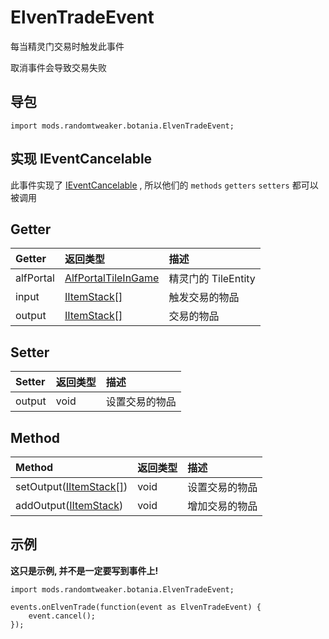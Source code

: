 # ElvenTradeEvent

每当精灵门交易时触发此事件

取消事件会导致交易失败

## 导包

```zenscript
import mods.randomtweaker.botania.ElvenTradeEvent;
```

## 实现 IEventCancelable

此事件实现了 [IEventCancelable](https://docs.blamejared.com/1.12/en/Vanilla/Events/Events/IEventCancelable/)
, 所以他们的 `methods` `getters` `setters` 都可以被调用

## Getter

| Getter | 返回类型 | 描述 |
| :---- | :---- | :---- |
| alfPortal | [AlfPortalTileInGame](AlfPortalTileInGame.md) | 精灵门的 TileEntity |
| input | [IItemStack[]](https://docs.blamejared.com/1.12/en/Vanilla/Items/IItemStack/) | 触发交易的物品 |
| output | [IItemStack[]](https://docs.blamejared.com/1.12/en/Vanilla/Items/IItemStack/) | 交易的物品 |

## Setter

| Setter | 返回类型 | 描述 |
| :---- | :---- | :---- |
| output | void | 设置交易的物品 |

## Method

| Method | 返回类型 | 描述 |
| :---- | :---- | :---- |
| setOutput([IItemStack[]](https://docs.blamejared.com/1.12/en/Vanilla/Items/IItemStack/)) | void | 设置交易的物品 |
| addOutput([IItemStack](https://docs.blamejared.com/1.12/en/Vanilla/Items/IItemStack/)) | void | 增加交易的物品 |

## 示例

**这只是示例, 并不是一定要写到事件上!**

```zenscript
import mods.randomtweaker.botania.ElvenTradeEvent;

events.onElvenTrade(function(event as ElvenTradeEvent) {
    event.cancel();
});
```

